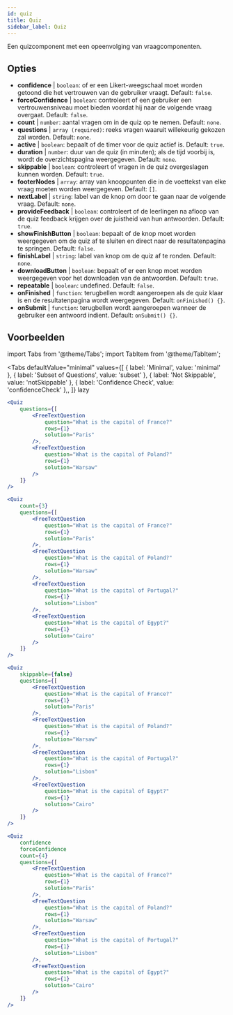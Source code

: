 ```yaml
---
id: quiz 
title: Quiz
sidebar_label: Quiz
---
```


Een quizcomponent met een opeenvolging van vraagcomponenten.

## Opties

* __confidence__ | `boolean`: of er een Likert-weegschaal moet worden getoond die het vertrouwen van de gebruiker vraagt. Default: `false`.
* __forceConfidence__ | `boolean`: controleert of een gebruiker een vertrouwensniveau moet bieden voordat hij naar de volgende vraag overgaat. Default: `false`.
* __count__ | `number`: aantal vragen om in de quiz op te nemen. Default: `none`.
* __questions__ | `array (required)`: reeks vragen waaruit willekeurig gekozen zal worden. Default: `none`.
* __active__ | `boolean`: bepaalt of de timer voor de quiz actief is. Default: `true`.
* __duration__ | `number`: duur van de quiz (in minuten); als de tijd voorbij is, wordt de overzichtspagina weergegeven. Default: `none`.
* __skippable__ | `boolean`: controleert of vragen in de quiz overgeslagen kunnen worden. Default: `true`.
* __footerNodes__ | `array`: array van knooppunten die in de voettekst van elke vraag moeten worden weergegeven. Default: `[]`.
* __nextLabel__ | `string`: label van de knop om door te gaan naar de volgende vraag. Default: `none`.
* __provideFeedback__ | `boolean`: controleert of de leerlingen na afloop van de quiz feedback krijgen over de juistheid van hun antwoorden. Default: `true`.
* __showFinishButton__ | `boolean`: bepaalt of de knop moet worden weergegeven om de quiz af te sluiten en direct naar de resultatenpagina te springen. Default: `false`.
* __finishLabel__ | `string`: label van knop om de quiz af te ronden. Default: `none`.
* __downloadButton__ | `boolean`: bepaalt of er een knop moet worden weergegeven voor het downloaden van de antwoorden. Default: `true`.
* __repeatable__ | `boolean`: undefined. Default: `false`.
* __onFinished__ | `function`: terugbellen wordt aangeroepen als de quiz klaar is en de resultatenpagina wordt weergegeven. Default: `onFinished() {}`.
* __onSubmit__ | `function`: terugbellen wordt aangeroepen wanneer de gebruiker een antwoord indient. Default: `onSubmit() {}`.


## Voorbeelden

import Tabs from '@theme/Tabs';
import TabItem from '@theme/TabItem';

<Tabs
    defaultValue="minimal"
    values={[
        { label: 'Minimal', value: 'minimal' },
        { label: 'Subset of Questions', value: 'subset' },
        { label: 'Not Skippable', value: 'notSkippable' },
        { label: 'Confidence Check', value: 'confidenceCheck' },,
    ]}
    lazy
>

<TabItem value="minimal">

```jsx live
<Quiz
    questions={[
        <FreeTextQuestion 
            question="What is the capital of France?" 
            rows={1} 
            solution="Paris" 
        />,
        <FreeTextQuestion 
            question="What is the capital of Poland?" 
            rows={1} 
            solution="Warsaw" 
        />
    ]}
/>
```
</TabItem>

<TabItem value="subset">

```jsx live
<Quiz
    count={3}
    questions={[
        <FreeTextQuestion 
            question="What is the capital of France?" 
            rows={1} 
            solution="Paris" 
        />,
        <FreeTextQuestion 
            question="What is the capital of Poland?" 
            rows={1} 
            solution="Warsaw" 
        />,
        <FreeTextQuestion 
            question="What is the capital of Portugal?" 
            rows={1} 
            solution="Lisbon" 
        />,     
        <FreeTextQuestion 
            question="What is the capital of Egypt?" 
            rows={1} 
            solution="Cairo" 
        />
    ]}
/>
```
</TabItem>

<TabItem value="notSkippable" >

```jsx live
<Quiz
    skippable={false}
    questions={[
        <FreeTextQuestion 
            question="What is the capital of France?" 
            rows={1} 
            solution="Paris" 
        />,
        <FreeTextQuestion 
            question="What is the capital of Poland?" 
            rows={1} 
            solution="Warsaw" 
        />,
        <FreeTextQuestion 
            question="What is the capital of Portugal?" 
            rows={1} 
            solution="Lisbon" 
        />,     
        <FreeTextQuestion 
            question="What is the capital of Egypt?" 
            rows={1} 
            solution="Cairo" 
        />
    ]}
/>
```
</TabItem>

<TabItem value="confidenceCheck">

```jsx live
<Quiz
    confidence
    forceConfidence
    count={4}
    questions={[
        <FreeTextQuestion 
            question="What is the capital of France?" 
            rows={1} 
            solution="Paris" 
        />,
        <FreeTextQuestion 
            question="What is the capital of Poland?" 
            rows={1} 
            solution="Warsaw" 
        />,
        <FreeTextQuestion 
            question="What is the capital of Portugal?" 
            rows={1} 
            solution="Lisbon" 
        />,     
        <FreeTextQuestion 
            question="What is the capital of Egypt?" 
            rows={1} 
            solution="Cairo" 
        />
    ]}
/>
```
</TabItem>

</Tabs>
